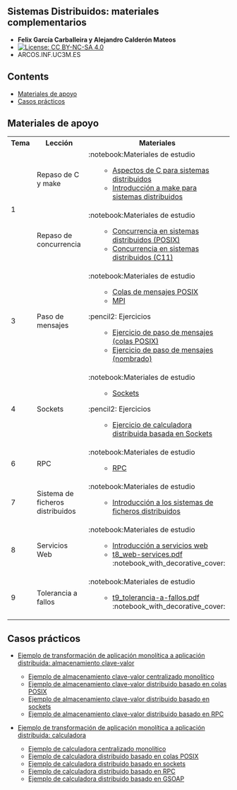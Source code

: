 
## Sistemas Distribuidos: materiales complementarios
+ **Felix García Carballeira y Alejandro Calderón Mateos**
+ [![License: CC BY-NC-SA 4.0](https://img.shields.io/badge/License-CC%20BY--NC--SA%204.0-blue.svg)](https://github.com/acaldero/uc3m_sd/blob/main/LICENSE)
+ ARCOS.INF.UC3M.ES


## Contents

 * [Materiales de apoyo](#materiales-de-apoyo)
 * [Casos prácticos](#casos-practicos)


## Materiales de apoyo

 <html>
 <small>
 <table>
  <tr><th>Tema</th><th>Lección</th><th>Materiales</th></tr>
  <tr>
      <td rowspan="2">1</td>
      <td>Repaso de C y make</td>
      <td>
        :notebook:Materiales de estudio
        <ul><ul>
        <li> <a href="https://github.com/acaldero/uc3m_sd/blob/main/transparencias/ssdd_c.md">Aspectos de C para sistemas distribuidos</a></li>
        <li> <a href="https://github.com/acaldero/uc3m_sd/blob/main/transparencias/ssdd_make.md">Introducción a make para sistemas distribuidos</a></li>
        </ul></ul>
      </td>
  </tr>
  <tr>
      <td>Repaso de concurrencia</td>
      <td>
        :notebook:Materiales de estudio
        <ul><ul>        
        <li> <a href="https://github.com/acaldero/uc3m_sd/blob/main/transparencias/ssdd_threads_posix.md">Concurrencia en sistemas distribuidos (POSIX)</a></li>
        <li> <a href="https://github.com/acaldero/uc3m_sd/blob/main/transparencias/ssdd_threads_c.md">Concurrencia en sistemas distribuidos (C11)</a></li>
        </ul></ul>
      </td>
  </tr>
  <tr>
      <td rowspan="1">3</td>
      <td>Paso de mensajes</td>
      <td>
        :notebook:Materiales de estudio
        <ul><ul>         
        <li> <a href="https://github.com/acaldero/uc3m_sd/blob/main/transparencias/ssdd_pq.md">Colas de mensajes POSIX</a></li>
        <li> <a href="https://github.com/acaldero/uc3m_sd/blob/main/transparencias/ssdd_mpi.md">MPI</a></li>
        </ul></ul>
        :pencil2: Ejercicios
        <ul><ul> 
        <li> <a href="https://github.com/acaldero/uc3m_sd/blob/main/transparencias/ejercicio_pasomensajes_vector.md">Ejercicio de paso de mensajes (colas POSIX)</a>
        <li> <a href="https://github.com/acaldero/uc3m_sd/blob/main/transparencias/ejercicio_pasomensajes_upgraded.md">Ejercicio de paso de mensajes (nombrado)</a></li>
        </ul></ul>
      </td>
  </tr>
  <tr>
      <td rowspan="1">4</td>
      <td>Sockets</td>
      <td>
        :notebook:Materiales de estudio
        <ul><ul>        
        <li> <a href="https://github.com/acaldero/uc3m_sd/blob/main/transparencias/ssdd_sockets.md">Sockets</a></li>
        </ul></ul>
        :pencil2: Ejercicios
        <ul><ul>
        <li> <a href="https://github.com/acaldero/uc3m_sd/blob/main/transparencias/ejercicio_sockets_calculadora.md">Ejercicio de calculadora distribuida basada en Sockets</a>
        </ul></ul>
      </td>
  </tr>
  <tr>
      <td rowspan="1">6</td>
      <td>RPC</td>
      <td>
        :notebook:Materiales de estudio
        <ul><ul>
        <li> <a href="https://github.com/acaldero/uc3m_sd/blob/main/transparencias/ssdd_rpc.md">RPC</a></li>
        </ul></ul>
      </td>
  </tr>
  <tr><td>7</td>
      <td>Sistema de ficheros distribuidos</td>
      <td>
        :notebook:Materiales de estudio
        <ul><ul>         
        <li> <a href="https://github.com/acaldero/uc3m_sd/blob/main/transparencias/ssdd_sfd.md">Introducción a los sistemas de ficheros distribuidos</a></li>
        </ul></ul>
      </td>
  </tr>
  <tr><td>8</td>
      <td>Servicios Web</td>
      <td>
        :notebook:Materiales de estudio
        <ul><ul>         
        <li> <a href="https://github.com/acaldero/uc3m_sd/blob/main/transparencias/ssdd_web-services.md">Introducción a servicios web</a></li>
        <li> <a href="https://github.com/acaldero/uc3m_sd/blob/main/transparencias/t8_web-services.pdf">t8_web-services.pdf</a> :notebook_with_decorative_cover:</li>
        </ul></ul>
      </td>
  </tr>
  <tr><td>9</td>
      <td>Tolerancia a fallos</td>
      <td>
        :notebook:Materiales de estudio
        <ul><ul>
        <li> <a href="https://github.com/acaldero/uc3m_sd/blob/main/transparencias/t9_tolerancia-a-fallos.pdf">t9_tolerancia-a-fallos.pdf</a> :notebook_with_decorative_cover:</li>
        </ul></ul>
      </td>
  </tr>
 </table>
 </small>
</html>


## Casos prácticos

  * [Ejemplo de transformación de aplicación monolítica a aplicación distribuida: almacenamiento clave-valor](/cp-clavevalor/#readme)
    * [Ejemplo de almacenamiento clave-valor centralizado monolítico](/cp-clavevalor/kv-centralizado-monolitico#readme)
    * [Ejemplo de almacenamiento clave-valor distribuido basado en colas POSIX](/cp-clavevalor/kv-distribuido-mqueue#readme)
    * [Ejemplo de almacenamiento clave-valor distribuido basado en sockets](/cp-clavevalor/kv-distribuido-sockets#readme)
    * [Ejemplo de almacenamiento clave-valor distribuido basado en RPC](/cp-clavevalor/kv-distribuido-rpc#readme)

  * [Ejemplo de transformación de aplicación monolítica a aplicación distribuida: calculadora](/cp-calculadora/#readme)
    * [Ejemplo de calculadora centralizado monolítico](/cp-calculadora/cal-centralizado-monolitico#readme)
    * [Ejemplo de calculadora distribuido basado en colas POSIX](/cp-calculadora/cal-distribuido-mqueue#readme)
    * [Ejemplo de calculadora distribuido basado en sockets](/cp-calculadora/cal-distribuido-sockets#readme)
    * [Ejemplo de calculadora distribuido basado en RPC](/cp-calculadora/cal-distribuido-rpc#readme)
    * [Ejemplo de calculadora distribuido basado en GSOAP](/cp-calculadora/cal-distribuido-gsoap-standalone#readme)

